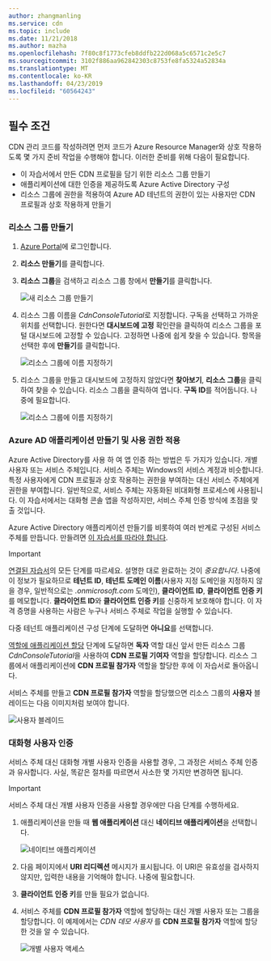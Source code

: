 ```yaml
---
author: zhangmanling
ms.service: cdn
ms.topic: include
ms.date: 11/21/2018
ms.author: mazha
ms.openlocfilehash: 7f80c8f1773cfeb8ddfb222d068a5c6571c2e5c7
ms.sourcegitcommit: 3102f886aa962842303c8753fe8fa5324a52834a
ms.translationtype: MT
ms.contentlocale: ko-KR
ms.lasthandoff: 04/23/2019
ms.locfileid: "60564243"
---
```

## <a name="prerequisites"></a>필수 조건
CDN 관리 코드를 작성하려면 먼저 코드가 Azure Resource Manager와 상호 작용하도록 몇 가지 준비 작업을 수행해야 합니다. 이러한 준비를 위해 다음이 필요합니다.

* 이 자습서에서 만든 CDN 프로필을 담기 위한 리소스 그룹 만들기
* 애플리케이션에 대한 인증을 제공하도록 Azure Active Directory 구성
* 리소스 그룹에 권한을 적용하여 Azure AD 테넌트의 권한이 있는 사용자만 CDN 프로필과 상호 작용하게 만들기

### <a name="creating-the-resource-group"></a>리소스 그룹 만들기
1. [Azure Portal](https://portal.azure.com)에 로그인합니다.
2. **리소스 만들기**를 클릭합니다.
3. **리소스 그룹**을 검색하고 리소스 그룹 창에서 **만들기**를 클릭합니다.

    ![새 리소스 그룹 만들기](./media/cdn-app-dev-prep/cdn-new-rg-1-include.png)
3. 리소스 그룹 이름을 *CdnConsoleTutorial*로 지정합니다.  구독을 선택하고 가까운 위치를 선택합니다.  원한다면 **대시보드에 고정** 확인란을 클릭하여 리소스 그룹을 포털 대시보드에 고정할 수 있습니다.  고정하면 나중에 쉽게 찾을 수 있습니다.  항목을 선택한 후에 **만들기**를 클릭합니다.

    ![리소스 그룹에 이름 지정하기](./media/cdn-app-dev-prep/cdn-new-rg-2-include.png)
4. 리소스 그룹을 만들고 대시보드에 고정하지 않았다면 **찾아보기**, **리소스 그룹**을 클릭하여 찾을 수 있습니다.  리소스 그룹을 클릭하여 엽니다.  **구독 ID**를 적어둡니다. 나중에 필요합니다.

    ![리소스 그룹에 이름 지정하기](./media/cdn-app-dev-prep/cdn-subscription-id-include.png)

### <a name="creating-the-azure-ad-application-and-applying-permissions"></a>Azure AD 애플리케이션 만들기 및 사용 권한 적용
Azure Active Directory를 사용 하 여 앱 인증 하는 방법은 두 가지가 있습니다. 개별 사용자 또는 서비스 주체입니다. 서비스 주체는 Windows의 서비스 계정과 비슷합니다.  특정 사용자에게 CDN 프로필과 상호 작용하는 권한을 부여하는 대신 서비스 주체에게 권한을 부여합니다.  일반적으로, 서비스 주체는 자동화된 비대화형 프로세스에 사용됩니다.  이 자습서에서는 대화형 콘솔 앱을 작성하지만, 서비스 주체 인증 방식에 초점을 맞출 것입니다.

Azure Active Directory 애플리케이션 만들기를 비롯하여 여러 반계로 구성된 서비스 주체를 만듭니다.  만들려면 [이 자습서를 따라야 합니다](../articles/active-directory/develop/howto-create-service-principal-portal.md).

> [!IMPORTANT]
> [연결된 자습서](../articles/active-directory/develop/howto-create-service-principal-portal.md)의 모든 단계를 따르세요.  설명한 대로 완료하는 것이 *중요합니다*.  나중에 이 정보가 필요하므로 **테넌트 ID**, **테넌트 도메인 이름**(사용자 지정 도메인을 지정하지 않을 경우, 일반적으로는 *.onmicrosoft.com* 도메인), **클라이언트 ID**, **클라이언트 인증 키**를 메모합니다.  **클라이언트 ID**와 **클라이언트 인증 키**를 신중하게 보호해야 합니다. 이 자격 증명을 사용하는 사람은 누구나 서비스 주체로 작업을 실행할 수 있습니다.
>
> 다중 테넌트 애플리케이션 구성 단계에 도달하면 **아니요**를 선택합니다.
>
> [역할에 애플리케이션 할당](../articles/active-directory/develop/howto-create-service-principal-portal.md#assign-the-application-to-a-role) 단계에 도달하면 **독자** 역할 대신 앞서 만든 리소스 그룹 *CdnConsoleTutorial*을 사용하여 **CDN 프로필 기여자** 역할을 할당합니다.  리소스 그룹에서 애플리케이션에 **CDN 프로필 참가자** 역할을 할당한 후에 이 자습서로 돌아옵니다. 
>
>

서비스 주체를 만들고 **CDN 프로필 참가자** 역할을 할당했으면 리소스 그룹의 **사용자** 블레이드는 다음 이미지처럼 보여야 합니다.

![사용자 블레이드](./media/cdn-app-dev-prep/cdn-service-principal-include.png)

### <a name="interactive-user-authentication"></a>대화형 사용자 인증
서비스 주체 대신 대화형 개별 사용자 인증을 사용할 경우, 그 과정은 서비스 주체 인증과 유사합니다.  사실, 똑같은 절차를 따르면서 사소한 몇 가지만 변경하면 됩니다.

> [!IMPORTANT]
> 서비스 주체 대신 개별 사용자 인증을 사용할 경우에만 다음 단계를 수행하세요.
>
>

1. 애플리케이션을 만들 때 **웹 애플리케이션** 대신 **네이티브 애플리케이션**을 선택합니다.

    ![네이티브 애플리케이션](./media/cdn-app-dev-prep/cdn-native-application-include.png)
2. 다음 페이지에서 **URI 리디렉션** 메시지가 표시됩니다.  이 URI은 유효성을 검사하지 않지만, 입력한 내용을 기억해야 합니다. 나중에 필요합니다.
3. **클라이언트 인증 키**를 만들 필요가 없습니다.
4. 서비스 주체를 **CDN 프로필 참가자** 역할에 할당하는 대신 개별 사용자 또는 그룹을 할당합니다.  이 예제에서는 *CDN 데모 사용자* 를 **CDN 프로필 참가자** 역할에 할당한 것을 알 수 있습니다.  

    ![개별 사용자 액세스](./media/cdn-app-dev-prep/cdn-aad-user-include.png)
